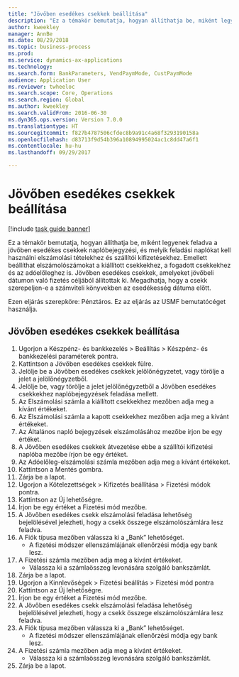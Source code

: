 ```yaml
--- 
title: "Jövőben esedékes csekkek beállítása"
description: "Ez a témakör bemutatja, hogyan állíthatja be, miként legyenek feladva a jövőben esedékes csekkek naplóbejegyzési, és melyik feladási naplókat kell használni elszámolási tételekhez és szállítói kifizetésekhez."
author: kweekley
manager: AnnBe
ms.date: 08/29/2018
ms.topic: business-process
ms.prod: 
ms.service: dynamics-ax-applications
ms.technology: 
ms.search.form: BankParameters, VendPaymMode, CustPaymMode
audience: Application User
ms.reviewer: twheeloc
ms.search.scope: Core, Operations
ms.search.region: Global
ms.author: kweekley
ms.search.validFrom: 2016-06-30
ms.dyn365.ops.version: Version 7.0.0
ms.translationtype: HT
ms.sourcegitcommit: f827b4787506cfdec8b9a91c4a68f3293190158a
ms.openlocfilehash: d83713f9d54b396a10894995024ac1c8dd47a6f1
ms.contentlocale: hu-hu
ms.lasthandoff: 09/29/2017

---
```

# <a name="set-up-postdated-checks"></a>Jövőben esedékes csekkek beállítása

[!include [task guide banner](../../includes/task-guide-banner.md)]

Ez a témakör bemutatja, hogyan állíthatja be, miként legyenek feladva a jövőben esedékes csekkek naplóbejegyzési, és melyik feladási naplókat kell használni elszámolási tételekhez és szállítói kifizetésekhez. Emellett beállíthat elszámolószámokat a kiállított csekkekhez, a fogadott csekkekhez és az adóelőleghez is. Jövőben esedékes csekkek, amelyeket jövőbeli dátumon való fizetés céljából állítottak ki. Megadhatja, hogy a csekk szerepeljen-e a számviteli könyvekben az esedékesség dátuma előtt.



Ezen eljárás szerepköre: Pénztáros. Ez az eljárás az USMF bemutatócéget használja.


## <a name="set-up-postdated-checks"></a>Jövőben esedékes csekkek beállítása
1. Ugorjon a Készpénz- és bankkezelés > Beállítás > Készpénz- és bankkezelési paraméterek pontra.
2. Kattintson a Jövőben esedékes csekkek fülre.
3. Jelölje be a Jövőben esedékes csekkek jelölőnégyzetet, vagy törölje a jelet a jelölőnégyzetből.
4. Jelölje be, vagy törölje a jelet jelölőnégyzetből a Jövőben esedékes csekkekhez naplóbejegyzések feladása mellett.
5. Az Elszámolási számla a kiállított csekkekhez mezőben adja meg a kívánt értékeket.
6. Az Elszámolási számla a kapott csekkekhez mezőben adja meg a kívánt értékeket.
7. Az Általános napló bejegyzések elszámolásához mezőbe írjon be egy értéket.
8. A Jövőben esedékes csekkek átvezetése ebbe a szállítói kifizetési naplóba mezőbe írjon be egy értéket.
9. Az Adóelőleg-elszámolási számla mezőben adja meg a kívánt értékeket.
10. Kattintson a Mentés gombra.
11. Zárja be a lapot.
12. Ugorjon a Kötelezettségek > Kifizetés beállítása > Fizetési módok pontra.
13. Kattintson az Új lehetőségre.
14. Írjon be egy értéket a Fizetési mód mezőbe.
15. A Jövőben esedékes csekk elszámolási feladása lehetőség bejelölésével jelezheti, hogy a csekk összege elszámolószámlára lesz feladva.
16. A Fiók típusa mezőben válassza ki a „Bank” lehetőséget.
    * A fizetési módszer ellenszámlájának ellenőrzési módja egy bank lesz.  
17. A Fizetési számla mezőben adja meg a kívánt értékeket.
    * Válassza ki a számlaösszeg levonására szolgáló bankszámlát.  
18. Zárja be a lapot.
19. Ugorjon a Kinnlevőségek > Fizetési beállítás > Fizetési mód pontra
20. Kattintson az Új lehetőségre.
21. Írjon be egy értéket a Fizetési mód mezőbe.
22. A Jövőben esedékes csekk elszámolási feladása lehetőség bejelölésével jelezheti, hogy a csekk összege elszámolószámlára lesz feladva.
23. A Fiók típusa mezőben válassza ki a „Bank” lehetőséget.
    * A fizetési módszer ellenszámlájának ellenőrzési módja egy bank lesz.  
24. A Fizetési számla mezőben adja meg a kívánt értékeket.
    * Válassza ki a számlaösszeg levonására szolgáló bankszámlát.  
25. Zárja be a lapot.


